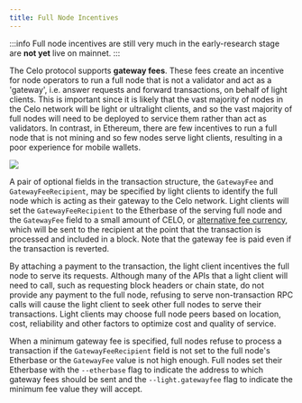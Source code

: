 ```yaml
---
title: Full Node Incentives
---
```


:::info
Full node incentives are still very much in the early-research stage are **not yet** live on mainnet.
:::

The Celo protocol supports **gateway fees**. These fees create an incentive for node operators to run a full node that is not a validator and act as a 'gateway', i.e. answer requests and forward transactions, on behalf of light clients. This is important since it is likely that the vast majority of nodes in the Celo network will be light or ultralight clients, and so the vast majority of full nodes will need to be deployed to service them rather than act as validators. In contrast, in Ethereum, there are few incentives to run a full node that is not mining and so few nodes serve light clients, resulting in a poor experience for mobile wallets.

![](https://storage.googleapis.com/celo-website/docs/network-detail.png)

A pair of optional fields in the transaction structure, the `GatewayFee` and `GatewayFeeRecipient`, may be specified by light clients to identify the full node which is acting as their gateway to the Celo network. Light clients will set the `GatewayFeeRecipient` to the Etherbase of the serving full node and the `GatewayFee` field to a small amount of CELO, or [alternative fee currency](/celo-codebase/protocol/transactions/erc20-transaction-fees.md), which will be sent to the recipient at the point that the transaction is processed and included in a block. Note that the gateway fee is paid even if the transaction is reverted.

By attaching a payment to the transaction, the light client incentives the full node to serve its requests. Although many of the APIs that a light client will need to call, such as requesting block headers or chain state, do not provide any payment to the full node, refusing to serve non-transaction RPC calls will cause the light client to seek other full nodes to serve their transactions. Light clients may choose full node peers based on location, cost, reliability and other factors to optimize cost and quality of service.

When a minimum gateway fee is specified, full nodes refuse to process a transaction if the `GatewayFeeRecipient` field is not set to the full node's Etherbase or the `GatewayFee` value is not high enough. Full nodes set their Etherbase with the `--etherbase` flag to indicate the address to which gateway fees should be sent and the `--light.gatewayfee` flag to indicate the minimum fee value they will accept.
